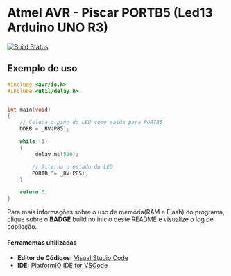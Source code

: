 # Atmel AVR - Piscar PORTB5 (Led13 Arduino UNO R3)

[![Build Status](https://travis-ci.org/guilhermerodrigues680/atmel-avr-piscar-PORTB5-led13-arduino.svg?branch=master)](https://travis-ci.org/guilhermerodrigues680/atmel-avr-piscar-PORTB5-led13-arduino)

## Exemplo de uso

```c
#include <avr/io.h>
#include <util/delay.h>


int main(void)
{
    // Coloca o pino do LED como saida para PORTB5
    DDRB = _BV(PB5);

    while (1)
    {
        _delay_ms(500);

        // Alterna o estado do LED
        PORTB ^= _BV(PB5);
    }

    return 0;
}
```

Para mais informações sobre o uso de memória(RAM e Flash) do programa, clique sobre o **BADGE** build no inicio deste README e visualize o log de copilação.

#### Ferramentas ultilizadas
- **Editor de Códigos:** [Visual Studio Code](https://code.visualstudio.com/)
- **IDE:** [PlatformIO IDE for VSCode](https://platformio.org/)